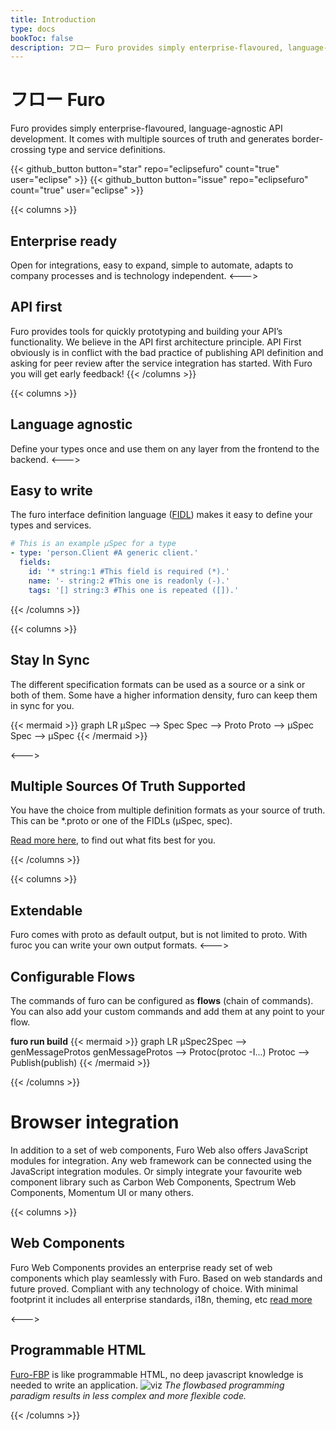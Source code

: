 ```yaml
---
title: Introduction
type: docs
bookToc: false
description: フロー Furo provides simply enterprise-flavoured, language-agnostic API development.
---
```


# フロー Furo
Furo provides simply enterprise-flavoured, language-agnostic API development.
It comes with multiple sources of truth and generates border-crossing type and service definitions.

{{< github_button button="star" repo="eclipsefuro" count="true" user="eclipse" >}}
{{< github_button button="issue" repo="eclipsefuro" count="true" user="eclipse" >}}

{{< columns >}}
## Enterprise ready
Open for integrations, easy to expand, simple to automate, adapts to company processes and is technology independent.
<--->
## API first
Furo provides tools for quickly prototyping and building your API’s functionality. 
We believe in the API first architecture principle. API First obviously is in conflict with the bad practice of 
publishing API definition and asking for peer review after the service integration has started. With Furo you will
get early feedback!
{{< /columns >}}

{{< columns >}}
## Language agnostic
Define your types once and use them on any layer from the frontend to the backend.
<--->
## Easy to write
The furo interface definition language ([FIDL](https://fidl.furo.pro)) makes it easy to define your types and services.

```yaml
# This is an example µSpec for a type
- type: 'person.Client #A generic client.'
  fields:
    id: '* string:1 #This field is required (*).'
    name: '- string:2 #This one is readonly (-).'
    tags: '[] string:3 #This one is repeated ([]).'
```
{{< /columns >}}


{{< columns >}}
## Stay In Sync

The different specification formats can be used as a source or a sink or both of them. Some have a higher information 
density, furo can keep them in sync for you.

{{< mermaid >}}
graph LR
µSpec --> Spec
Spec --> Proto
Proto --> µSpec
Spec --> µSpec
{{< /mermaid >}}


<--->

## Multiple Sources Of Truth Supported
You have the choice from multiple definition formats as your source of truth.
This can be *.proto or one of the FIDLs (µSpec, spec). 

[Read more here](/docs/sourceoftruth/), to find out what fits best for you.

{{< /columns >}}

{{< columns >}}
## Extendable
Furo comes with proto as default output, but is not limited to proto. With furoc you can write your own output formats.
<--->
## Configurable Flows
The commands of furo can be configured as **flows** (chain of commands). You can also add your custom commands and 
add them at any point to your flow. 

**furo run build**
{{< mermaid >}}
graph LR
µSpec2Spec --> genMessageProtos
genMessageProtos --> Protoc(protoc -I...)
Protoc --> Publish(publish)
{{< /mermaid >}}

{{< /columns >}}

# Browser integration
In addition to a set of web components, Furo Web also offers JavaScript modules for integration.
Any web framework can be connected using the JavaScript integration modules. Or simply integrate your favourite
web component library such as Carbon Web Components, Spectrum Web Components, Momentum UI or many others.

{{< columns >}}

## Web Components
Furo Web Components provides an enterprise ready set of web components which play seamlessly with Furo. 
Based on web standards and future proved. Compliant with any technology of choice. With minimal footprint it includes all enterprise standards, i18n, theming, etc
[read more](/docs/web-components/)

<--->

## Programmable HTML
[Furo-FBP](https://fbp.furo.pro) is like programmable HTML, no deep javascript knowledge is needed to write an application.
![viz](/viz.png)
*The flowbased programming paradigm results in less complex and more flexible code.*

{{< /columns >}}
